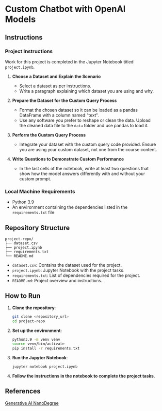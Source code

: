 # Custom Chatbot with OpenAI Models

## Instructions

### Project Instructions

Work for this project is completed in the Jupyter Notebook titled `project.ipynb`. 

1. **Choose a Dataset and Explain the Scenario**

   - Select a dataset as per instructions.
   - Write a paragraph explaining which dataset you are using and why.

2. **Prepare the Dataset for the Custom Query Process**

   - Format the chosen dataset so it can be loaded as a pandas DataFrame with a column named "text".
   - Use any software you prefer to reshape or clean the data. Upload the cleaned data file to the `data` folder and use pandas to load it.

3. **Perform the Custom Query Process**

   - Integrate your dataset with the custom query code provided. Ensure you are using your custom dataset, not one from the course content.

4. **Write Questions to Demonstrate Custom Performance**

   - In the last cells of the notebook, write at least two questions that show how the model answers differently with and without your custom prompt.

### Local Machine Requirements

- Python 3.9
- An environment containing the dependencies listed in the `requirements.txt` file

## Repository Structure

```
project-repo/
├── dataset.csv
├── project.ipynb
├── requirements.txt
└── README.md
```

- `dataset.csv`: Contains the dataset used for the project.
- `project.ipynb`: Jupyter Notebook with the project tasks.
- `requirements.txt`: List of dependencies required for the project.
- `README.md`: Project overview and instructions.

## How to Run

1. **Clone the repository**:
   ```bash
   git clone <repository_url>
   cd project-repo
   ```

2. **Set up the environment**:
   ```bash
   python3.9 -m venv venv
   source venv/bin/activate
   pip install -r requirements.txt
   ```

3. **Run the Jupyter Notebook**:
   ```bash
   jupyter notebook project.ipynb
   ```

4. **Follow the instructions in the notebook to complete the project tasks**.


## References

[Generative AI NanoDegree](https://www.udacity.com/course/generative-ai--nd608)